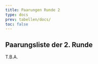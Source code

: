 ```yaml
---
title: Paarungen Runde 2
type: docs
prev: tabellen/docs/
toc: false
---
```


## Paarungsliste der 2. Runde
T.B.A.